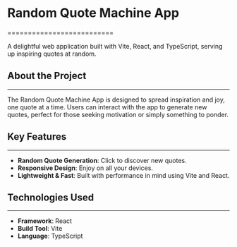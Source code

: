 # Random Quote Machine App
==========================

A delightful web application built with Vite, React, and TypeScript, serving up inspiring quotes at random.

## About the Project
-------------------

The Random Quote Machine App is designed to spread inspiration and joy, one quote at a time. Users can interact with the app to generate new quotes, perfect for those seeking motivation or simply something to ponder.

## Key Features
-------------

* **Random Quote Generation**: Click to discover new quotes.
* **Responsive Design**: Enjoy on all your devices.
* **Lightweight & Fast**: Built with performance in mind using Vite and React.

## Technologies Used
--------------------

* **Framework**: React
* **Build Tool**: Vite
* **Language**: TypeScript


